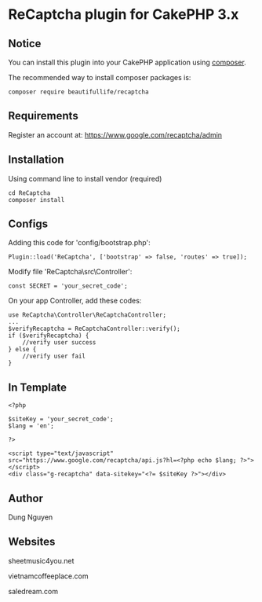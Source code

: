 # ReCaptcha plugin for CakePHP 3.x

## Notice

You can install this plugin into your CakePHP application using [composer](http://getcomposer.org).

The recommended way to install composer packages is:

```
composer require beautifullife/recaptcha
```

## Requirements

Register an account at: https://www.google.com/recaptcha/admin

## Installation

Using command line to install vendor (required)

```
cd ReCaptcha
composer install
```

## Configs

Adding this code for 'config/bootstrap.php':

```
Plugin::load('ReCaptcha', ['bootstrap' => false, 'routes' => true]);
```

Modify file 'ReCaptcha\src\Controller':

```
const SECRET = 'your_secret_code';
```

On your app Controller, add these codes:

```
use ReCaptcha\Controller\ReCaptchaController;
...
$verifyRecaptcha = ReCaptchaController::verify();
if ($verifyRecaptcha) {
    //verify user success
} else {
    //verify user fail
}
```

## In Template

```
<?php

$siteKey = 'your_secret_code';
$lang = 'en';

?>

<script type="text/javascript" src="https://www.google.com/recaptcha/api.js?hl=<?php echo $lang; ?>"></script>
<div class="g-recaptcha" data-sitekey="<?= $siteKey ?>"></div>
```

## Author

Dung Nguyen

## Websites

sheetmusic4you.net

vietnamcoffeeplace.com

saledream.com